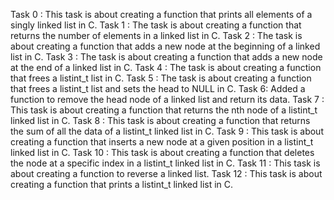 Task 0 : This task is about creating a function that prints all elements of a singly linked list in C.
Task 1 : The task is about creating a function that returns the number of elements in a linked list in C.
Task 2 : The task is about creating a function that adds a new node at the beginning of a linked list in C.
Task 3 : The task is about creating a function that adds a new node at the end of a linked list in C.
 Task 4 : The task is about creating a function that frees a listint_t list in C.
Task 5 : The task is about creating a function that frees a listint_t list and sets the head to NULL in C.
Task 6: Added a function to remove the head node of a linked list and return its data.
Task 7 : This task is about creating a function that returns the nth node of a listint_t linked list in C.
Task 8 : This task is about creating a function that returns the sum of all the data of a listint_t linked list in C.
Task 9 : This task is about creating a function that inserts a new node at a given position in a listint_t linked list in C.
Task 10 : This task is about creating a function that deletes the node at a specific index in a listint_t linked list in C.
Task 11 : This task is about creating a function to reverse a linked list.
Task 12 : This task is about creating a function that prints a listint_t linked list in C.
